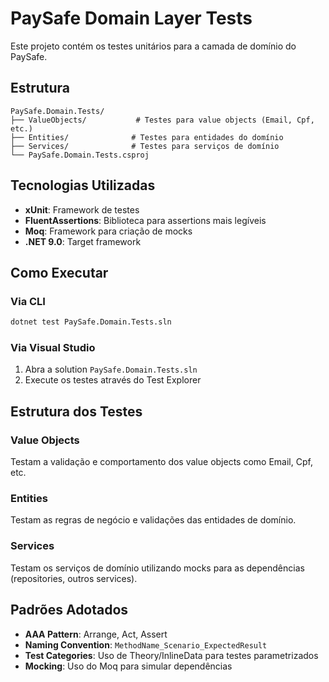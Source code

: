 # PaySafe Domain Layer Tests

Este projeto contém os testes unitários para a camada de domínio do PaySafe.

## Estrutura

```
PaySafe.Domain.Tests/
├── ValueObjects/           # Testes para value objects (Email, Cpf, etc.)
├── Entities/              # Testes para entidades do domínio
├── Services/              # Testes para serviços de domínio
└── PaySafe.Domain.Tests.csproj
```

## Tecnologias Utilizadas

- **xUnit**: Framework de testes
- **FluentAssertions**: Biblioteca para assertions mais legíveis
- **Moq**: Framework para criação de mocks
- **.NET 9.0**: Target framework

## Como Executar

### Via CLI
```bash
dotnet test PaySafe.Domain.Tests.sln
```

### Via Visual Studio
1. Abra a solution `PaySafe.Domain.Tests.sln`
2. Execute os testes através do Test Explorer

## Estrutura dos Testes

### Value Objects
Testam a validação e comportamento dos value objects como Email, Cpf, etc.

### Entities
Testam as regras de negócio e validações das entidades de domínio.

### Services
Testam os serviços de domínio utilizando mocks para as dependências (repositories, outros services).

## Padrões Adotados

- **AAA Pattern**: Arrange, Act, Assert
- **Naming Convention**: `MethodName_Scenario_ExpectedResult`
- **Test Categories**: Uso de Theory/InlineData para testes parametrizados
- **Mocking**: Uso do Moq para simular dependências